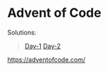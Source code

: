# Advent of Code

Solutions:
> [Day-1](https://github.com/jogiankit/Advent/tree/master/Day-1)
> [Day-2](https://github.com/jogiankit/Advent/tree/master/Day-2)

https://adventofcode.com/

